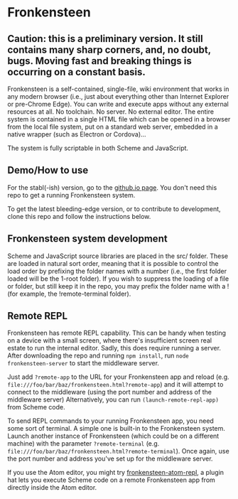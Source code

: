# Fronkensteen

## Caution: this is a preliminary version. It still contains many sharp corners, and, no doubt, bugs. Moving fast and breaking things is occurring on a constant basis.

Fronkensteen is a self-contained, single-file, wiki environment that works in any modern browser (i.e., just about everything other than Internet Explorer or pre-Chrome Edge). You can write and execute apps without any external resources at all. No toolchain. No server. No external editor. The entire system is contained in a single HTML file which can be opened in a browser from the local file system, put on a standard web server, embedded in a native wrapper (such as Electron or Cordova)...

The system is fully scriptable in both Scheme and JavaScript.

## Demo/How to use

For the stabl(-ish) version, go to the [github.io page](https://pulpgrinder.github.io). You don't need this repo to get a running Fronkensteen system.

To get the latest bleeding-edge version, or to contribute to development, clone this repo and follow the instructions below.

## Fronkensteen system development

Scheme and JavaScript source libraries are placed in the src/ folder. These are loaded in natural sort order, meaning that it is possible to control the load order by prefixing the folder names with a number (i.e., the first folder loaded will be the 1-root folder). If you wish to suppress the loading of a file or folder, but still keep it in the repo, you may prefix the folder name with a ! (for example, the !remote-terminal folder).


## Remote REPL

Fronkensteen has remote REPL capability. This can be handy when testing on a device with a small screen, where there's insufficient screen real estate to run the internal editor. Sadly, this does require running a server. After downloading the repo and running `npm install`, run `node fronkensteen-server` to start the middleware server.

Just add `?remote-app` to the URL for your Fronkensteen app and reload (e.g. `file:///foo/bar/baz/fronkensteen.html?remote-app`) and it will attempt to connect to the middleware (using the port number and address of the middleware server) Alternatively, you can run `(launch-remote-repl-app)` from Scheme code.

To send REPL commands to your running Fronkensteen app, you need some sort of terminal. A simple one is built-in to the Fronkensteen system. Launch another instance of Fronkensteen (which could be on a different machine) with the parameter `?remote-terminal` (e.g. `file:///foo/bar/baz/fronkensteen.html?remote-terminal`). Once again, use the port number and address you've set up for the middleware server.

If you use the Atom editor, you might try [fronkensteen-atom-repl](https://github.com/pulpgrinder/fronkensteen-atom-repl), a plugin hat lets you execute Scheme code on a remote Fronkensteen app from directly inside the Atom editor.
